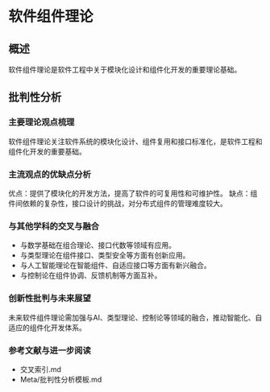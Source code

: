 # 软件组件理论

## 概述

软件组件理论是软件工程中关于模块化设计和组件化开发的重要理论基础。

## 批判性分析

### 主要理论观点梳理

软件组件理论关注软件系统的模块化设计、组件复用和接口标准化，是软件工程和组件化开发的重要基础。

### 主流观点的优缺点分析

优点：提供了模块化的开发方法，提高了软件的可复用性和可维护性。
缺点：组件间依赖的复杂性，接口设计的挑战，对分布式组件的管理难度较大。

### 与其他学科的交叉与融合

- 与数学基础在组合理论、接口代数等领域有应用。
- 与类型理论在组件接口、类型安全等方面有创新应用。
- 与人工智能理论在智能组件、自适应接口等方面有新兴融合。
- 与控制论在组件协调、反馈机制等方面互补。

### 创新性批判与未来展望

未来软件组件理论需加强与AI、类型理论、控制论等领域的融合，推动智能化、自适应的组件化开发体系。

### 参考文献与进一步阅读

- 交叉索引.md
- Meta/批判性分析模板.md
